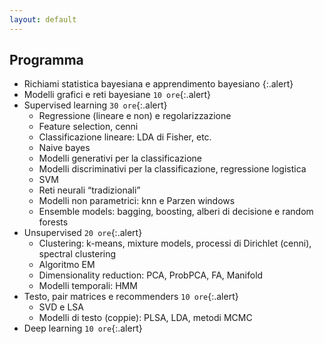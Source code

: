 ```yaml
---
layout: default
---
```

## Programma
* Richiami statistica bayesiana e apprendimento bayesiano <!--`10 ore`-->{:.alert}
* Modelli grafici e reti bayesiane `10 ore`{:.alert}
* Supervised learning `30 ore`{:.alert}
	* Regressione (lineare e non) e regolarizzazione
	* Feature selection, cenni
	* Classificazione lineare: LDA di Fisher, etc.
	* Naive bayes
	* Modelli generativi per la classificazione
	* Modelli discriminativi per la classificazione, regressione logistica
	* SVM
	* Reti neurali “tradizionali”
	* Modelli non parametrici: knn e Parzen windows
	* Ensemble models: bagging, boosting, alberi di decisione e random forests
* Unsupervised `20 ore`{:.alert}
	* Clustering: k-means, mixture models, processi di Dirichlet (cenni), spectral clustering
	* Algoritmo EM
	* Dimensionality reduction: PCA, ProbPCA, FA, Manifold
	* Modelli temporali: HMM
* Testo, pair matrices e recommenders `10 ore`{:.alert}
	* SVD e LSA
	* Modelli di testo (coppie): PLSA, LDA, metodi MCMC
* Deep learning `10 ore`{:.alert}

